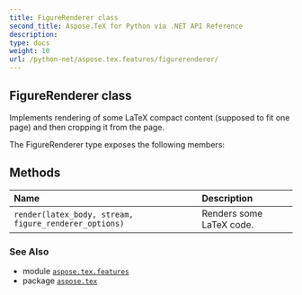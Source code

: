 ```yaml
---
title: FigureRenderer class
second_title: Aspose.TeX for Python via .NET API Reference
description: 
type: docs
weight: 10
url: /python-net/aspose.tex.features/figurerenderer/
---
```


## FigureRenderer class

Implements rendering of some LaTeX compact content (supposed to fit one page) and then cropping it from the page.



The FigureRenderer type exposes the following members:
## Methods
| Name | Description |
| :- | :- |
| `render(latex_body, stream, figure_renderer_options)` | Renders some LaTeX code. |

### See Also

* module [`aspose.tex.features`](/tex/python-net/aspose.tex.features/)
* package [`aspose.tex`](/tex/python-net/)

